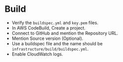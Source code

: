 # Build

 - Verify the `buildspec.yml` and `key.pem` files.
 - In AWS CodeBuild, Create a project.
 - Connect to GitHub and mention the Repository URL.
 - Mention Source version (Optional).
 - Use a buildspec file and the name should be `infrastructure/build/buildspec.yml`.
 - Enable CloudWatch logs.
